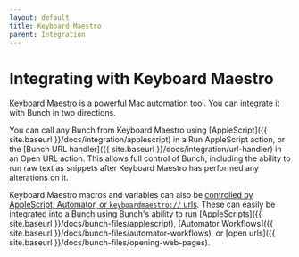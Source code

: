 ```yaml
---
layout: default
title: Keyboard Maestro
parent: Integration
---
```

# Integrating with Keyboard Maestro

[Keyboard Maestro](https://www.keyboardmaestro.com/) is a powerful Mac automation tool. You can integrate it with Bunch in two directions.

You can call any Bunch from Keyboard Maestro using [AppleScript]({{ site.baseurl }}/docs/integration/applescript) in a Run AppleScript action, or the [Bunch URL handler]({{ site.baseurl }}/docs/integration/url-handler) in an Open URL action. This allows full control of Bunch, including the ability to run raw text as snippets after Keyboard Maestro has performed any alterations on it.

Keyboard Maestro macros and variables can also be [controlled by AppleScript, Automator, or `keyboardmaestro://` urls](https://www.keyboardmaestro.com/documentation/6/scripting.html). These can easily be integrated into a Bunch using Bunch's ability to run [AppleScripts]({{ site.baseurl }}/docs/bunch-files/applescript), [Automator Workflows]({{ site.baseurl }}/docs/bunch-files/automator-workflows), or [open urls]({{ site.baseurl }}/docs/bunch-files/opening-web-pages).
